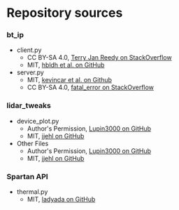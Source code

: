 # Repository sources

### bt_ip
* client.py
    * CC BY-SA 4.0, [Terry Jan Reedy on StackOverflow](https://stackoverflow.com/a/47896365)
    * MIT, [hbldh et al. on GitHub](https://github.com/hbldh/bleak)
* server.py
    * MIT, [kevincar et al. on Github](https://github.com/kevincar/bless)
    * CC BY-SA 4.0, [fatal_error on StackOverflow](https://stackoverflow.com/a/28950776)

### lidar_tweaks
* device_plot.py
    * Author's Permission, [Lupin3000 on GitHub](https://github.com/Lupin3000/RPLidar)
    * MIT, [jjehl on GitHub](https://github.com/Roboticia/RPLidar)
* Other Files
    * Author's Permission, [Lupin3000 on GitHub](https://github.com/Lupin3000/RPLidar)
    * MIT, [jjehl on GitHub](https://github.com/Roboticia/RPLidar)

### Spartan API
* thermal.py
   * MIT, [ladyada on GitHub](https://github.com/adafruit/Adafruit_CircuitPython_AMG88xx)
